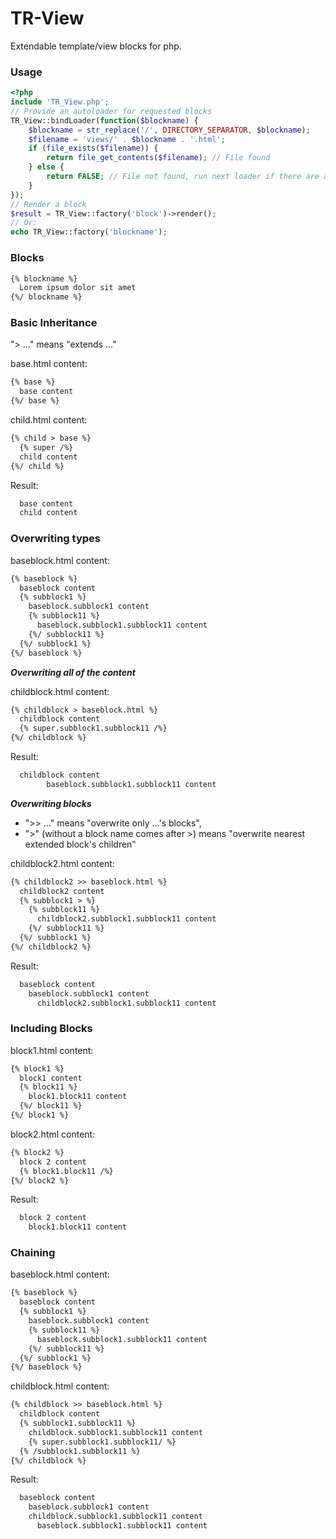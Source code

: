 # TR-View
Extendable template/view blocks for php.

### Usage
```php
<?php
include 'TR_View.php';
// Provide an autoloader for requested blocks
TR_View::bindLoader(function($blockname) {
	$blockname = str_replace('/', DIRECTORY_SEPARATOR, $blockname);
	$filename = 'views/' . $blockname . '.html';
	if (file_exists($filename)) {
		return file_get_contents($filename); // File found
	} else {
		return FALSE; // File not found, run next loader if there are any
	}
});
// Render a block
$result = TR_View::factory('block')->render();
// Or:
echo TR_View::factory('blockname');
```

### Blocks
```html
{% blockname %}
  Lorem ipsum dolor sit amet
{%/ blockname %}
```

### Basic Inheritance
"> ..." means "extends ..."

base.html content:
```html
{% base %}
  base content
{%/ base %}
```
child.html content:
```html
{% child > base %}
  {% super /%}
  child content
{%/ child %}
```
Result:
```html
  base content
  child content
```

### Overwriting types
baseblock.html content:
```html
{% baseblock %}
  baseblock content
  {% subblock1 %}
    baseblock.subblock1 content
    {% subblock11 %}
      baseblock.subblock1.subblock11 content
    {%/ subblock11 %}
  {%/ subblock1 %}
{%/ baseblock %}
```
***Overwriting all of the content***

childblock.html content:
```html
{% childblock > baseblock.html %}
  childblock content
  {% super.subblock1.subblock11 /%}
{%/ childblock %}
```
Result:
```html
  childblock content
        baseblock.subblock1.subblock11 content
```

***Overwriting blocks***

  - ">> ..." means "overwrite only ...'s blocks",
  - ">" (without a block name comes after >) means "overwrite nearest extended block's children"

childblock2.html content:
```html
{% childblock2 >> baseblock.html %}
  childblock2 content
  {% subblock1 > %}
    {% subblock11 %}
      childblock2.subblock1.subblock11 content
    {%/ subblock11 %}
  {%/ subblock1 %}
{%/ childblock2 %}
```
Result:
```html
  baseblock content
    baseblock.subblock1 content
      childblock2.subblock1.subblock11 content
```

### Including Blocks

block1.html content:
```html
{% block1 %}
  block1 content
  {% block11 %}
    block1.block11 content
  {%/ block11 %}
{%/ block1 %}
```
block2.html content:
```html
{% block2 %}
  block 2 content
  {% block1.block11 /%}
{%/ block2 %}
```
Result:
```html
  block 2 content
    block1.block11 content
```

### Chaining

baseblock.html content:
```html
{% baseblock %}
  baseblock content
  {% subblock1 %}
    baseblock.subblock1 content
    {% subblock11 %}
      baseblock.subblock1.subblock11 content
    {%/ subblock11 %}
  {%/ subblock1 %}
{%/ baseblock %}
```
childblock.html content:
```html
{% childblock >> baseblock.html %}
  childblock content
  {% subblock1.subblock11 %}
    childblock.subblock1.subblock11 content
    {% super.subblock1.subblock11/ %}
  {% /subblock1.subblock11 %}
{%/ childblock %}
```
Result:
```html
  baseblock content
    baseblock.subblock1 content
    childblock.subblock1.subblock11 content
      baseblock.subblock1.subblock11 content
```
